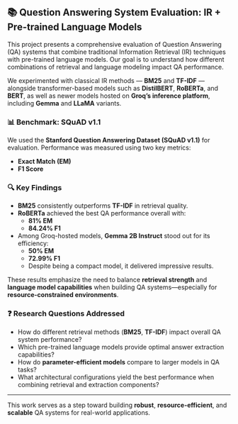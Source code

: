 ## 📚 Question Answering System Evaluation: IR + Pre-trained Language Models

This project presents a comprehensive evaluation of Question Answering (QA) systems that combine traditional Information Retrieval (IR) techniques with pre-trained language models. Our goal is to understand how different combinations of retrieval and language modeling impact QA performance.

We experimented with classical IR methods — **BM25** and **TF-IDF** — alongside transformer-based models such as **DistilBERT**, **RoBERTa**, and **BERT**, as well as newer models hosted on **Groq’s inference platform**, including **Gemma** and **LLaMA** variants.

### 📊 Benchmark: SQuAD v1.1

We used the **Stanford Question Answering Dataset (SQuAD v1.1)** for evaluation. Performance was measured using two key metrics:
- **Exact Match (EM)**
- **F1 Score**

### 🔍 Key Findings

- **BM25** consistently outperforms **TF-IDF** in retrieval quality.
- **RoBERTa** achieved the best QA performance overall with:
  - **81% EM**
  - **84.24% F1**
- Among Groq-hosted models, **Gemma 2B Instruct** stood out for its efficiency:
  - **50% EM**
  - **72.99% F1**
  - Despite being a compact model, it delivered impressive results.

These results emphasize the need to balance **retrieval strength** and **language model capabilities** when building QA systems—especially for **resource-constrained environments**.

### ❓ Research Questions Addressed

- How do different retrieval methods (**BM25**, **TF-IDF**) impact overall QA system performance?
- Which pre-trained language models provide optimal answer extraction capabilities?
- How do **parameter-efficient models** compare to larger models in QA tasks?
- What architectural configurations yield the best performance when combining retrieval and extraction components?

---

This work serves as a step toward building **robust**, **resource-efficient**, and **scalable** QA systems for real-world applications.
